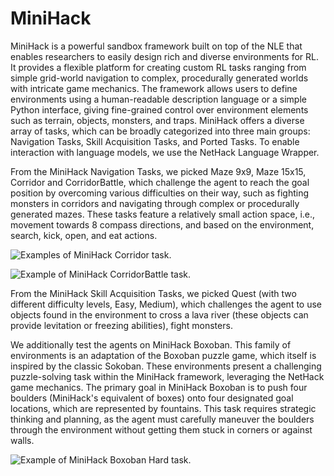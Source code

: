 # MiniHack

MiniHack is a powerful sandbox framework built
on top of the NLE that enables researchers to
easily design rich and diverse environments for RL. It provides a
flexible platform for creating custom RL tasks ranging from simple
grid-world navigation to complex, procedurally generated worlds with
intricate game mechanics. The framework allows users to define
environments using a human-readable description language or a simple
Python interface, giving fine-grained control over environment elements
such as terrain, objects, monsters, and traps. MiniHack offers a diverse
array of tasks, which can be broadly categorized into three main groups:
Navigation Tasks, Skill Acquisition Tasks, and Ported Tasks. To enable
interaction with language models, we use the NetHack Language Wrapper.

From the MiniHack Navigation Tasks, we picked Maze 9x9, Maze 15x15, Corridor and
CorridorBattle, which challenge the agent to reach the goal position by
overcoming various difficulties on their way, such as fighting monsters
in corridors and navigating through complex or procedurally generated
mazes. These tasks feature a relatively small action space, i.e.,
movement towards 8 compass directions, and based on the environment,
search, kick, open, and eat actions.

![Examples of MiniHack Corridor
task.](../imgs/minihack_corridor.png)

![Example of MiniHack CorridorBattle
task.](../imgs/minihack_corridor_battle.png)

From the MiniHack Skill Acquisition Tasks, we picked Quest (with two
different difficulty levels, Easy, Medium), which challenges
the agent to use objects found in the environment to cross a lava river
(these objects can provide levitation or freezing abilities), fight
monsters.

We additionally test the agents on MiniHack Boxoban. This family of
environments is an adaptation of the Boxoban puzzle game, which itself
is inspired by the classic Sokoban. These environments present a
challenging puzzle-solving task within the MiniHack framework,
leveraging the NetHack game mechanics. The primary goal in MiniHack
Boxoban is to push four boulders (MiniHack's equivalent of boxes) onto
four designated goal locations, which are represented by fountains. This
task requires strategic thinking and planning, as the agent must
carefully maneuver the boulders through the environment without getting
them stuck in corners or against walls.

![Example of MiniHack Boxoban Hard
task.](../imgs/minihack_boxoban.png)

